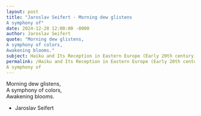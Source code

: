 ```yaml
---
layout: post
title: "Jaroslav Seifert - Morning dew glistens  
A symphony of"
date: 2024-12-28 12:00:00 -0000
author: Jaroslav Seifert
quote: "Morning dew glistens,  
A symphony of colors,  
Awakening blooms."
subject: Haiku and Its Reception in Eastern Europe (Early 20th century)
permalink: /Haiku and Its Reception in Eastern Europe (Early 20th century)/Jaroslav Seifert/Jaroslav Seifert - Morning dew glistens  
A symphony of
---
```


Morning dew glistens,  
A symphony of colors,  
Awakening blooms.

- Jaroslav Seifert
